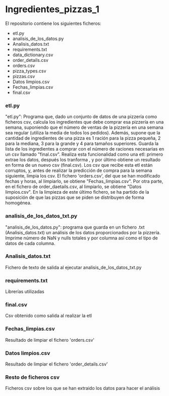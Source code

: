 # Ingredientes_pizzas_1
El repositorio contiene los siguientes ficheros:
- etl.py
- analisis_de_los_datos.py
- Analisis_datos.txt
- requirements.txt
- data_dictionary.csv
- order_details.csv
- orders.csv
- pizza_types.csv
- pizzas.csv
- Datos limpios.csv
- Fechas_limpias.csv
- final.csv

### etl.py
"etl.py": Programa que, dado un conjunto de datos de una pizzería como ficheros csv, calcula los ingredientes que debe comprar esa pizzería en una semana, suponiendo que el número de ventas de la pizzería en una semana sea regular (utiliza la media de todos los pedidos). Además, supone que la cantidad de ingredientes de una pizza es 1 ración para la pizza pequeña, 2 para la mediana, 3 para la grande y 4 para tamaños superiores. Guarda la lista de los ingredientes a comprar con el número de raciones necesarias en un csv llamado "final.csv". Realiza esta funcionalidad como una etl: primero extrae los datos, después los tranforma , y por último obtiene un resultado en forma de un nuevo csv (final.csv). 
Los csv que recibe esta etl están corruptos, y, antes de realizar la predicción de compra para la semana siguiente, limpia los csv. El fichero 'orders.csv', del que se han modificado fechas y horas, al limpiarlo, se obtiene "Fechas_limpias.csv". Por otra parte, en el fichero de order_daetails.csv, al limpiarlo, se obtiene "Datos limpios.csv". En la limpieza de este último fichero, se ha partido de la suposición de que las pizzas que se piden se distribuyen de forma homogénea. 

### analisis_de_los_datos_txt.py
"analisis_de_los_datos.py": programa que guarda en un fichero .txt (Analisis_datos.txt) un análisis de los datos proporcionados por la pizzería. Imprime número de NaN y nulls totales y por columna así como el
tipo de datos de cada columna.

### Analisis_datos.txt
Fichero de texto de salida al ejecutar analisis_de_los_datos_txt.py

### requirements.txt
Librerías utilizadas

### final.csv
Csv obtenido como salida al realizar la etl

### Fechas_limpias.csv
Resultado de limpiar el fichero 'orders.csv'

### Datos limpios.csv
Resultado de limpiar el fichero 'order_details.csv'

### Resto de ficheros csv
Ficheros csv sobre los que se han extraido los datos para hacer el análisis
